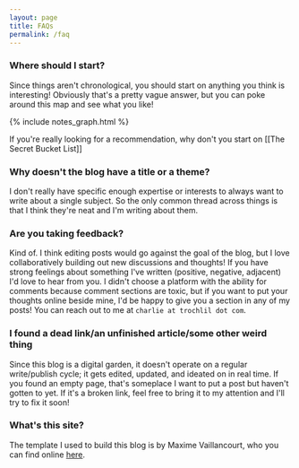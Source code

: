```yaml
---
layout: page
title: FAQs
permalink: /faq
---
```


### Where should I start?

Since things aren't chronological, you should start on anything you think is interesting! Obviously that's a pretty vague answer, but you can poke around this map and see what you like!

{% include notes_graph.html %}

If you're really looking for a recommendation, why don't you start on [[The Secret Bucket List]]

### Why doesn't the blog have a title or a theme?

I don't really have specific enough expertise or interests to always want to write about a single subject. So the only common thread across things is that I think they're neat and I'm writing about them.

### Are you taking feedback?

Kind of. I think editing posts would go against the goal of the blog, but I love collaboratively building out new discussions and thoughts! If you have strong feelings about something I've written (positive, negative, adjacent) I'd love to hear from you. I didn't choose a platform with the ability for comments because comment sections are toxic, but if you want to put your thoughts online beside mine, I'd be happy to give you a section in any of my posts! You can reach out to me at `charlie at trochlil dot com`.

### I found a dead link/an unfinished article/some other weird thing

Since this blog is a digital garden, it doesn't operate on a regular write/publish cycle; it gets edited, updated, and ideated on in real time. If you found an empty page, that's someplace I want to put a post but haven't gotten to yet. If it's a broken link, feel free to bring it to my attention and I'll try to fix it soon!

### What's this site?

The template I used to build this blog is by Maxime Vaillancourt, who you can find online [here](https://maximevaillancourt.com/).